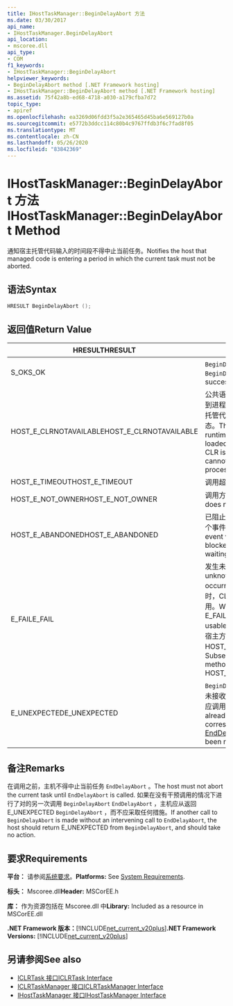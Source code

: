 ```yaml
---
title: IHostTaskManager::BeginDelayAbort 方法
ms.date: 03/30/2017
api_name:
- IHostTaskManager.BeginDelayAbort
api_location:
- mscoree.dll
api_type:
- COM
f1_keywords:
- IHostTaskManager::BeginDelayAbort
helpviewer_keywords:
- BeginDelayAbort method [.NET Framework hosting]
- IHostTaskManager::BeginDelayAbort method [.NET Framework hosting]
ms.assetid: 75f42a8b-ed68-4718-a030-a179cfba7d72
topic_type:
- apiref
ms.openlocfilehash: ea3269d06fdd3f5a2e365465d45ba6e569127b0a
ms.sourcegitcommit: e5772b3ddcc114c80b4c9767ffdb3f6c7fad8f05
ms.translationtype: MT
ms.contentlocale: zh-CN
ms.lasthandoff: 05/26/2020
ms.locfileid: "83842369"
---
```

# <a name="ihosttaskmanagerbegindelayabort-method"></a><span data-ttu-id="34846-102">IHostTaskManager::BeginDelayAbort 方法</span><span class="sxs-lookup"><span data-stu-id="34846-102">IHostTaskManager::BeginDelayAbort Method</span></span>
<span data-ttu-id="34846-103">通知宿主托管代码输入的时间段不得中止当前任务。</span><span class="sxs-lookup"><span data-stu-id="34846-103">Notifies the host that managed code is entering a period in which the current task must not be aborted.</span></span>  
  
## <a name="syntax"></a><span data-ttu-id="34846-104">语法</span><span class="sxs-lookup"><span data-stu-id="34846-104">Syntax</span></span>  
  
```cpp  
HRESULT BeginDelayAbort ();  
```  
  
## <a name="return-value"></a><span data-ttu-id="34846-105">返回值</span><span class="sxs-lookup"><span data-stu-id="34846-105">Return Value</span></span>  
  
|<span data-ttu-id="34846-106">HRESULT</span><span class="sxs-lookup"><span data-stu-id="34846-106">HRESULT</span></span>|<span data-ttu-id="34846-107">说明</span><span class="sxs-lookup"><span data-stu-id="34846-107">Description</span></span>|  
|-------------|-----------------|  
|<span data-ttu-id="34846-108">S_OK</span><span class="sxs-lookup"><span data-stu-id="34846-108">S_OK</span></span>|<span data-ttu-id="34846-109">`BeginDelayAbort`已成功返回。</span><span class="sxs-lookup"><span data-stu-id="34846-109">`BeginDelayAbort` returned successfully.</span></span>|  
|<span data-ttu-id="34846-110">HOST_E_CLRNOTAVAILABLE</span><span class="sxs-lookup"><span data-stu-id="34846-110">HOST_E_CLRNOTAVAILABLE</span></span>|<span data-ttu-id="34846-111">公共语言运行时（CLR）未加载到进程中，或 CLR 处于无法运行托管代码或成功处理调用的状态。</span><span class="sxs-lookup"><span data-stu-id="34846-111">The common language runtime (CLR) has not been loaded into a process, or the CLR is in a state in which it cannot run managed code or process the call successfully.</span></span>|  
|<span data-ttu-id="34846-112">HOST_E_TIMEOUT</span><span class="sxs-lookup"><span data-stu-id="34846-112">HOST_E_TIMEOUT</span></span>|<span data-ttu-id="34846-113">调用超时。</span><span class="sxs-lookup"><span data-stu-id="34846-113">The call timed out.</span></span>|  
|<span data-ttu-id="34846-114">HOST_E_NOT_OWNER</span><span class="sxs-lookup"><span data-stu-id="34846-114">HOST_E_NOT_OWNER</span></span>|<span data-ttu-id="34846-115">调用方不拥有该锁。</span><span class="sxs-lookup"><span data-stu-id="34846-115">The caller does not own the lock.</span></span>|  
|<span data-ttu-id="34846-116">HOST_E_ABANDONED</span><span class="sxs-lookup"><span data-stu-id="34846-116">HOST_E_ABANDONED</span></span>|<span data-ttu-id="34846-117">已阻止的线程或纤程正在等待某个事件时，该事件被取消。</span><span class="sxs-lookup"><span data-stu-id="34846-117">An event was canceled while a blocked thread or fiber was waiting on it.</span></span>|  
|<span data-ttu-id="34846-118">E_FAIL</span><span class="sxs-lookup"><span data-stu-id="34846-118">E_FAIL</span></span>|<span data-ttu-id="34846-119">发生未知的灾难性故障。</span><span class="sxs-lookup"><span data-stu-id="34846-119">An unknown catastrophic failure occurred.</span></span> <span data-ttu-id="34846-120">当方法返回 E_FAIL 时，CLR 在该进程内将不再可用。</span><span class="sxs-lookup"><span data-stu-id="34846-120">When a method returns E_FAIL, the CLR is no longer usable within the process.</span></span> <span data-ttu-id="34846-121">对宿主方法的后续调用会返回 HOST_E_CLRNOTAVAILABLE。</span><span class="sxs-lookup"><span data-stu-id="34846-121">Subsequent calls to hosting methods return HOST_E_CLRNOTAVAILABLE.</span></span>|  
|<span data-ttu-id="34846-122">E_UNEXPECTED</span><span class="sxs-lookup"><span data-stu-id="34846-122">E_UNEXPECTED</span></span>|<span data-ttu-id="34846-123">`BeginDelayAbort`已调用，但尚未接收到对[EndDelayAbort](ihosttaskmanager-enddelayabort-method.md)的相应调用。</span><span class="sxs-lookup"><span data-stu-id="34846-123">`BeginDelayAbort` has already been called, but the corresponding call to [EndDelayAbort](ihosttaskmanager-enddelayabort-method.md) has not yet been received.</span></span>|  
  
## <a name="remarks"></a><span data-ttu-id="34846-124">备注</span><span class="sxs-lookup"><span data-stu-id="34846-124">Remarks</span></span>  
 <span data-ttu-id="34846-125">在调用之前，主机不得中止当前任务 `EndDelayAbort` 。</span><span class="sxs-lookup"><span data-stu-id="34846-125">The host must not abort the current task until `EndDelayAbort` is called.</span></span> <span data-ttu-id="34846-126">如果在没有干预调用的情况下进行了对的另一次调用 `BeginDelayAbort` `EndDelayAbort` ，主机应从返回 E_UNEXPECTED `BeginDelayAbort` ，而不应采取任何措施。</span><span class="sxs-lookup"><span data-stu-id="34846-126">If another call to `BeginDelayAbort` is made without an intervening call to `EndDelayAbort`, the host should return E_UNEXPECTED from `BeginDelayAbort`, and should take no action.</span></span>  
  
## <a name="requirements"></a><span data-ttu-id="34846-127">要求</span><span class="sxs-lookup"><span data-stu-id="34846-127">Requirements</span></span>  
 <span data-ttu-id="34846-128">**平台：** 请参阅[系统要求](../../get-started/system-requirements.md)。</span><span class="sxs-lookup"><span data-stu-id="34846-128">**Platforms:** See [System Requirements](../../get-started/system-requirements.md).</span></span>  
  
 <span data-ttu-id="34846-129">**标头：** Mscoree.dll</span><span class="sxs-lookup"><span data-stu-id="34846-129">**Header:** MSCorEE.h</span></span>  
  
 <span data-ttu-id="34846-130">**库：** 作为资源包括在 Mscoree.dll 中</span><span class="sxs-lookup"><span data-stu-id="34846-130">**Library:** Included as a resource in MSCorEE.dll</span></span>  
  
 <span data-ttu-id="34846-131">**.NET Framework 版本：**[!INCLUDE[net_current_v20plus](../../../../includes/net-current-v20plus-md.md)]</span><span class="sxs-lookup"><span data-stu-id="34846-131">**.NET Framework Versions:** [!INCLUDE[net_current_v20plus](../../../../includes/net-current-v20plus-md.md)]</span></span>  
  
## <a name="see-also"></a><span data-ttu-id="34846-132">另请参阅</span><span class="sxs-lookup"><span data-stu-id="34846-132">See also</span></span>

- [<span data-ttu-id="34846-133">ICLRTask 接口</span><span class="sxs-lookup"><span data-stu-id="34846-133">ICLRTask Interface</span></span>](iclrtask-interface.md)
- [<span data-ttu-id="34846-134">ICLRTaskManager 接口</span><span class="sxs-lookup"><span data-stu-id="34846-134">ICLRTaskManager Interface</span></span>](iclrtaskmanager-interface.md)
- [<span data-ttu-id="34846-135">IHostTaskManager 接口</span><span class="sxs-lookup"><span data-stu-id="34846-135">IHostTaskManager Interface</span></span>](ihosttaskmanager-interface.md)
